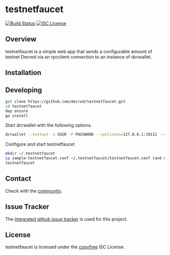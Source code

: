 testnetfaucet
=============

[![Build Status](https://github.com/decred/testnetfaucet/workflows/Build%20and%20Test/badge.svg)](https://github.com/decred/testnetfaucet/actions)
[![ISC License](https://img.shields.io/badge/license-ISC-blue.svg)](http://copyfree.org)

## Overview

testnetfaucet is a simple web app that sends a configurable amount of testnet
Decred via an rpcclient connection to an instance of dcrwallet.

## Installation

## Developing

``` bash
git clone https://github.com/decred/testnetfaucet.git
cd testnetfaucet
dep ensure
go install
```

Start dcrwallet with the following options.  

```bash
dcrwallet --testnet -u USER -P PASSWORD --rpclisten=127.0.0.1:19111 --rpccert=$HOME/.dcrwallet/rpc.cert
```

Configure and start testnetfaucet

```bash
mkdir ~/.testnetfaucet
cp sample-testnetfaucet.conf ~/.testnetfaucet/testnetfaucet.conf (and edit appropriately)
testnetfaucet
```

## Contact

Check with the [community](https://decred.org/community/).

## Issue Tracker

The
[integrated github issue tracker](https://github.com/decred/testnetfaucet/issues)
is used for this project.

## License

testnetfaucet is licensed under the [copyfree](http://copyfree.org) ISC License.

